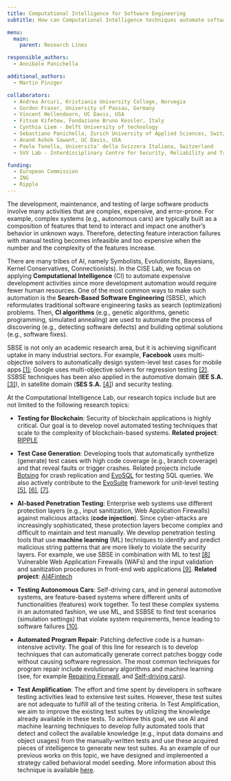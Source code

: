 ```yaml
---
title: Computational Intelligence for Software Engineering
subtitle: How can Computational Intelligence techniques automate software testing and other complex software development tasks?

menu:
  main:
    parent: Research Lines

responsible_authors:
  - Annibale Panichella

additional_authors: 
  - Martin Pinzger

collaborators:
  - Andrea Arcuri, Kristiania University College, Norvegia
  - Gordon Fraser, University of Passau, Germany
  - Vincent Hellendoorn, UC Davis, USA
  - Fitsum Kifetew, Fondazione Bruno Kessler, Italy
  - Cynthia Liem - Delft University of technology
  - Sebastiano Panichella, Zurich University of Applied Sciences, Switzerland
  - Anand Ashok Sawant, UC Davis, USA
  - Paolo Tonella, Universita’ della Svizzera Italiana, Switzerland
  - SVV Lab - Interdisciplinary Centre for Security, Reliability and Trust, University of Luxemburg

funding:
  - European Commission
  - ING
  - Ripple
---
```


The development, maintenance, and testing of large software products involve many activities that are complex, expensive, and error-prone. For example, complex systems (e.g., autonomous cars) are typically built as a composition of features that tend to interact and impact one another’s behavior in unknown ways. Therefore, detecting feature interaction failures with manual testing becomes infeasible and too expensive when the number and the complexity of the features increase.

There are many tribes of AI, namely Symbolists, Evolutionists, Bayesians, Kernel Conservatives, Connectionists). In the CISE Lab, we focus on applying **Computational Intelligence** (CI) to automate expensive development activities since more development automation would require fewer human resources. One of the most common ways to make such automation is the **Search-Based Software Engineering** (SBSE), which reformulates traditional software engineering tasks as search (optimization) problems. Then, **CI algorithms** (e.g., genetic algorithms, genetic programming, simulated annealing) are used to automate the process of discovering (e.g., detecting software defects) and building optimal solutions (e.g., software fixes).

SBSE is not only an academic research area, but it is achieving significant uptake in many industrial sectors. For example, **Facebook** uses multi-objective solvers to automatically design system-level test cases for mobile apps [\[1\]](https://link.springer.com/chapter/10.1007/978-3-319-99241-9_1); Google uses multi-objective solvers for regression testing [\[2\]](http://sebase.cs.ucl.ac.uk/fileadmin/crest/sebasepaper/YooNH11_01.pdf). SSBSE techniques has been also applied in the automotive domain (**IEE S.A.** [\[3\]](https://pure.tudelft.nl/portal/files/45811366/paperASE18N2016pdf.pdf)), in satellite domain (**SES S.A.** [\[4\]](https://pure.tudelft.nl/admin/files/47344874/main.pdf)) and security testing.

At the Computational Intelligence Lab, our research topics include but are not limited to the following research topics:

* **Testing for Blockchain**: Security of blockchain applications is highly critical. Our goal is to develop novel automated testing techniques that scale to the complexity of blockchain-based systems. **Related project**: [RIPPLE](https://ubri.ripple.com)
    
* **Test Case Generation**: Developing tools that automatically synthetize (generate) test cases with high code coverage (e.g., branch coverage) and that reveal faults or trigger crashes. Related projects include [Botsing](https://github.com/STAMP-project/botsing) for crash replication and [EvoSQL](https://github.com/SERG-Delft/evosql) for testing SQL queries. We also actively contribute to the [EvoSuite](https://github.com/EvoSuite/evosuite) framework for unit-level testing [\[5\]](https://apanichella.github.io/publication/ieee-tse2018b/), [\[6\]](https://apanichella.github.io/publication/ssbse2018b/), [\[7\]](https://apanichella.github.io/publication/infsof2018b/).
    
* **AI-based Penetration Testing**: Enterprise web systems use different protection layers (e.g., input sanitization, Web Application Firewalls) against malicious attacks (**code injection**). Since cyber-attacks are increasingly sophisticated, these protection layers become complex and difficult to maintain and test manually. We develop penetration testing tools that use **machine learning** (ML) techniques to identify and predict malicious string patterns that are more likely to violate the security layers. For example, we use SBSE in combination with ML to test [\[8\]](http://orbilu.uni.lu/handle/10993/34224) Vulnerable Web Application Firewalls (WAFs) and the input validation and sanitization procedures in front-end web applications [\[9\]](https://apanichella.github.io/publication/ieee-tse2018a/). **Related project**: [AI4Fintech](https://icai.ai/ai-for-fintech-lab/)
    
* **Testing Autonomous Cars**: Self-driving cars, and in general automotive systems, are feature-based systems where different units of functionalities (features) work together. To test these complex systems in an automated fashion, we use ML, and SSBSE to find test scenarios (simulation settings) that violate system requirements, hence leading to software failures [\[10\]](https://apanichella.github.io/publication/ase2018/).
    
* **Automated Program Repair**: Patching defective code is a human-intensive activity. The goal of this line for research is to develop techniques that can automatically generate correct patches boggy code without causing software regression. The most common techniques for program repair include evolutionary algorithms and machine learning (see, for example [Repairing Firewall](https://ieeexplore.ieee.org/document/8109099/), and [Self-driving cars](https://orbilu.uni.lu/bitstream/10993/43281/1/paper-CR.pdf)).
    
* **Test Amplification**: The effort and time spent by developers in software testing activities lead to extensive test suites. However, these test suites are not adequate to fulfill all of the testing criteria. In Test Amplification, we aim to improve the existing test suites by utilizing the knowledge already available in these tests. To achieve this goal, we use AI and machine learning techniques to develop fully automated tools that detect and collect the available knowledge (e.g., input data domains and object usages) from the manually-written tests and use these acquired pieces of intelligence to generate new test suites. As an example of our previous works on this topic, we have designed and implemented a strategy called behavioral model seeding. More information about this technique is available [here](https://stamp-project.github.io/botsing/pages/modelseeding.html).
    
